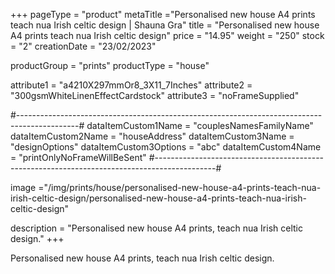 +++
pageType = "product"
metaTitle ="Personalised new house A4 prints teach nua Irish celtic design | Shauna Gra"
title = "Personalised new house A4 prints teach nua Irish celtic design"
price = "14.95"
weight = "250" 
stock = "2"
creationDate = "23/02/2023"

productGroup = "prints"
productType = "house"

 
attribute1 = "a4210X297mmOr8_3X11_7Inches" 
attribute2 = "300gsmWhiteLinenEffectCardstock"
attribute3 = "noFrameSupplied"

#---------------------------------------------------------------------------------------------#
dataItemCustom1Name = "couplesNamesFamilyName"
dataItemCustom2Name = "houseAddress"
dataItemCustom3Name = "designOptions"
dataItemCustom3Options = "abc"
dataItemCustom4Name = "printOnlyNoFrameWillBeSent"
#---------------------------------------------------------------------------------------------#

image ="/img/prints/house/personalised-new-house-a4-prints-teach-nua-irish-celtic-design/personalised-new-house-a4-prints-teach-nua-irish-celtic-design"

description = "Personalised new house A4 prints, teach nua Irish celtic design."
+++

Personalised new house A4 prints, teach nua Irish celtic design.
